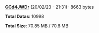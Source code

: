 [**GCd4JWDr**](/data/GCd4JWDr.txt) (20/02/23 - 21:31)- 8663 bytes

**Total Datas**: 10998

**Total Size**: 70.85 MB / 70.8 MB